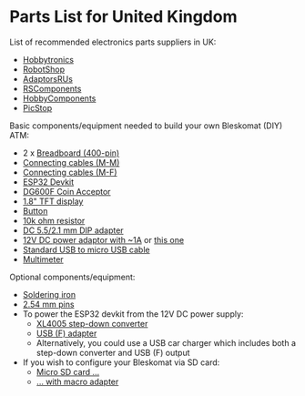 # Parts List for United Kingdom

List of recommended electronics parts suppliers in UK:
* [Hobbytronics](https://www.hobbytronics.co.uk/)
* [RobotShop](https://www.robotshop.com/uk/)
* [AdaptorsRUs](https://www.acadaptorsrus.co.uk/)
* [RSComponents](https://uk.rs-online.com/web/)
* [HobbyComponents](https://hobbycomponents.com/)
* [PicStop](https://www.picstop.co.uk/)

Basic components/equipment needed to build your own Bleskomat (DIY) ATM:
* 2 x [Breadboard (400-pin)](https://www.hobbytronics.co.uk/breadboard-400)
* [Connecting cables (M-M)](https://www.hobbytronics.co.uk/jumper-wires-mm-6in)
* [Connecting cables (M-F)](https://www.hobbytronics.co.uk/jumper-wires-mf-6in)
* [ESP32 Devkit](https://www.amazon.co.uk/AZDelivery-NodeMcu-CP2102-Development-including/dp/B071P98VTG/)
* [DG600F Coin Acceptor](https://www.robotshop.com/uk/programmable-coin-acceptor.html)
* [1.8" TFT display](https://www.amazon.co.uk/gp/product/B078J5TS2G/)
* [Button](https://www.hobbytronics.co.uk/tactile-button-assortment)
* [10k ohm resistor](https://www.robotshop.com/uk/resistor-10k-ohm-1-4-watt-pth-20pk.html)
* [DC 5.5/2.1 mm DIP adapter](https://www.ebay.co.uk/itm/DC-Power-Jack-with-DIP-Adapter-Barrel-Type-Socket-Breakout-Board-DC-Power-Supply-/114944864538)
* [12V DC power adaptor with \~1A](https://www.acadaptorsrus.co.uk/12v-1a-1-amp-mains-ac-dc-adaptor-power-supply-for-yeskamo-cctv-system-uk-plug/) or [this one](https://uk.rs-online.com/web/p/ac-dc-adapters/1753303/)
* [Standard USB to micro USB cable](https://www.amazon.co.uk/gp/product/B07N77T84B/)
* [Multimeter](https://www.hobbytronics.co.uk/digital-multimeter-basic)

Optional components/equipment:
* [Soldering iron](https://www.amazon.co.uk/dp/B08T5RJFBC/)
* [2.54 mm pins](https://hobbycomponents.com/connectors/656-ra-40-way-01-breakable-male-pin-headers)
* To power the ESP32 devkit from the 12V DC power supply:
	* [XL4005 step-down converter](https://www.amazon.co.uk/DollaTek-XL4005-Adjustable-Module-Converter/dp/B081JNVVNY/)
	* [USB (F) adapter](https://www.amazon.co.uk/Breakout-Female-Socket-Adapter-Connector/dp/B07R9SMJKF/)
	* Alternatively, you could use a USB car charger which includes both a step-down converter and USB (F) output
* If you wish to configure your Bleskomat via SD card:
	* [Micro SD card ...](https://www.picstop.co.uk/microsd-sdhc/sandisk-ultra-micro-sdhc-memory-card-98mbs-class-10-for-android-16gb.html)
	* [... with macro adapter](https://www.picstop.co.uk/card-adapters/micro-sd-card-adapter.html)
